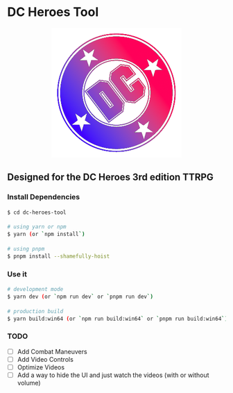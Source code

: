 
# DC Heroes Tool

<p align="center"><img src="https://github.com/jzanecook/dc-heroes-tool/blob/7f87e92914cb95d4c286687756290cd4cb3a0ce8/renderer/public/images/logo.png?raw=true"></p>

## Designed for the DC Heroes 3rd edition TTRPG

### Install Dependencies

```bash
$ cd dc-heroes-tool

# using yarn or npm
$ yarn (or `npm install`)

# using pnpm
$ pnpm install --shamefully-hoist
```

### Use it

```bash
# development mode
$ yarn dev (or `npm run dev` or `pnpm run dev`)

# production build
$ yarn build:win64 (or `npm run build:win64` or `pnpm run build:win64`)
```

### TODO

- [ ] Add Combat Maneuvers
- [ ] Add Video Controls
- [ ] Optimize Videos
- [ ] Add a way to hide the UI and just watch the videos (with or without volume)
